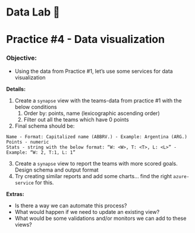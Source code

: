 # Data Lab 💾

# Practice #4 - Data visualization

### Objective:

- Using the data from Practice #1, let’s use some services for data visualization

__Details:__

1. Create a `synapse` view with the teams-data from practice #1 with the below conditions 
   1. Order by: points, name (lexicographic ascending order)
   2. Filter out all the teams which have 0 points
2. Final schema should be:
```text
Name - Format: Capitalized name (ABBRV.) - Example: Argentina (ARG.)
Points - numeric
Stats - string with the below format: “W: <W>, T: <T>, L: <L>” - Example: “W: 2, T:1, L: 1”
```
3. Create a `synapse` view to report the teams with more scored goals. Design schema and
output format
4. Try creating similar reports and add some charts... find the right `azure-service` for this.

__Extras:__

- Is there a way we can automate this process?
- What would happen if we need to update an existing view?
- What would be some validations and/or monitors we can add to these views?
